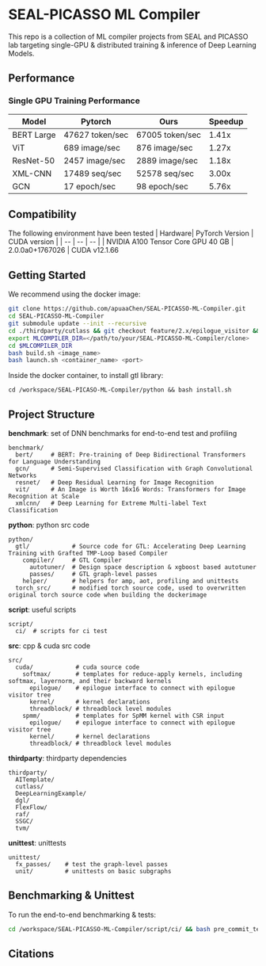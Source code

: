 # SEAL-PICASSO ML Compiler

This repo is a collection of ML compiler projects from SEAL and PICASSO lab 
targeting single-GPU & distributed training & inference of Deep Learning Models.

## Performance

### Single GPU Training Performance

| Model      | Pytorch         | Ours            | Speedup |
| --         | --              | --              | --      |
| BERT Large | 47627 token/sec | 67005 token/sec | 1.41x   |
| ViT        | 689 image/sec   | 876 image/sec   | 1.27x   |
| ResNet-50  | 2457 image/sec  | 2889 image/sec  | 1.18x   |
| XML-CNN    | 17489 seq/sec   | 52578 seq/sec   | 3.00x   |
| GCN        | 17 epoch/sec    | 98 epoch/sec    | 5.76x   |

## Compatibility

The following environment have been tested
| Hardware| PyTorch Version | CUDA version |
| --      | --              | --           |
| NVIDIA A100 Tensor Core GPU 40 GB | 2.0.0a0+1767026 | CUDA v12.1.66

## Getting Started

We recommend using the docker image:
```bash
git clone https://github.com/apuaaChen/SEAL-PICASSO-ML-Compiler.git
cd SEAL-PICASSO-ML-Compiler
git submodule update --init --recursive
cd ./thirdparty/cutlass && git checkout feature/2.x/epilogue_visitor && cd ../../
export MLCOMPILER_DIR=</path/to/your/SEAL-PICASSO-ML-Compiler/clone>
cd $MLCOMPILER_DIR
bash build.sh <image_name>
bash launch.sh <container_name> <port>
```

Inside the docker container, to install gtl library:
```
cd /workspace/SEAL-PICASO-ML-Compiler/python && bash install.sh
```

## Project Structure

**benchmark**: set of DNN benchmarks for end-to-end test and profiling
```
benchmark/
  bert/     # BERT: Pre-training of Deep Bidirectional Transformers for Language Understanding
  gcn/      # Semi-Supervised Classification with Graph Convolutional Networks
  resnet/   # Deep Residual Learning for Image Recognition
  vit/      # An Image is Worth 16x16 Words: Transformers for Image Recognition at Scale
  xmlcnn/   # Deep Learning for Extreme Multi-label Text Classification
``` 
**python**: python src code
```
python/
  gtl/            # Source code for GTL: Accelerating Deep Learning Training with Grafted TMP-Loop based Compiler
    compiler/     # GTL Compiler
      autotuner/  # Design space description & xgboost based autotuner
      passes/     # GTL graph-level passes
    helper/       # helpers for amp, aot, profiling and unittests
  torch_src/      # modified torch source code, used to overwritten original torch source code when building the dockerimage
```
**script**: useful scripts
```
script/
  ci/  # scripts for ci test
```
**src**: cpp & cuda src code
```
src/
  cuda/            # cuda source code
    softmax/       # templates for reduce-apply kernels, including softmax, layernorm, and their backward kernels
      epilogue/    # epilogue interface to connect with epilogue visitor tree
      kernel/      # kernel declarations
      threadblock/ # threadblock level modules
    spmm/          # templates for SpMM kernel with CSR input
      epilogue/    # epilogue interface to connect with epilogue visitor tree
      kernel/      # kernel declarations
      threadblock/ # threadblock level modules
```
**thirdparty**: thirdparty dependencies
```
thirdparty/
  AITemplate/
  cutlass/
  DeepLearningExample/
  dgl/
  FlexFlow/
  raf/
  SSGC/
  tvm/
```
**unittest**: unittests
```
unittest/
  fx_passes/    # test the graph-level passes
  unit/         # unittests on basic subgraphs
```

## Benchmarking & Unittest
To run the end-to-end benchmarking & tests:
```bash
cd /workspace/SEAL-PICASSO-ML-Compiler/script/ci/ && bash pre_commit_test.sh
```

## Citations
